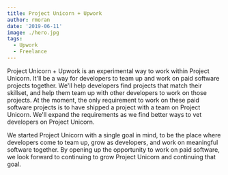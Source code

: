 ```yaml
---
title: Project Unicorn + Upwork
author: rmoran
date: '2019-06-11'
image: ./hero.jpg
tags:
  - Upwork
  - Freelance
---
```


Project Unicorn + Upwork is an experimental way to work within Project Unicorn. It'll be a way for developers to team up and work on paid software projects together. We'll help developers find projects that match their skillset, and help them team up with other developers to work on those projects. At the moment, the only requirement to work on these paid software projects is to have shipped a project with a team on Project Unicorn. We'll expand the requirements as we find better ways to vet developers on Project Unicorn.

We started Project Unicorn with a single goal in mind, to be the place where developers come to team up, grow as developers, and work on meaningful software together. By opening up the opportunity to work on paid software, we look forward to continuing to grow Project Unicorn and continuing that goal.
